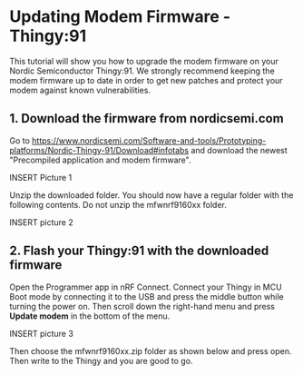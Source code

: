 # Updating Modem Firmware - Thingy:91

This tutorial will show you how to upgrade the modem firmware on your Nordic Semiconductor Thingy:91. We strongly recommend keeping the modem firmware up to date in order to get new patches and protect your modem against known vulnerabilities. 

## 1. Download the firmware from nordicsemi.com

Go to https://www.nordicsemi.com/Software-and-tools/Prototyping-platforms/Nordic-Thingy-91/Download#infotabs and download the newest "Precompiled application and modem firmware". 

INSERT Picture 1

Unzip the downloaded folder. You should now have a regular folder with the following contents. Do not unzip the mfwnrf9160xx folder. 

INSERT picture 2

## 2. Flash your Thingy:91 with the downloaded firmware

Open the Programmer app in nRF Connect. Connect your Thingy in MCU Boot mode by connecting it to the USB and press the middle button while turning the power on. Then scroll down the right-hand menu and press **Update modem** in the bottom of the menu. 

INSERT picture 3

Then choose the mfwnrf9160xx.zip folder as shown below and press open. Then write to the Thingy and you are good to go.


